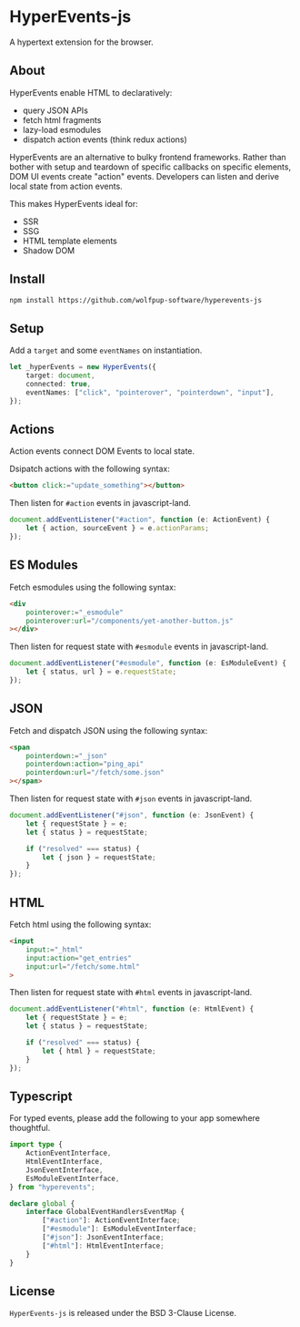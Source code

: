 # HyperEvents-js

A hypertext extension for the browser.

## About

HyperEvents enable HTML to declaratively:

- query JSON APIs
- fetch html fragments
- lazy-load esmodules
- dispatch action events (think redux actions)

HyperEvents are an alternative to bulky frontend frameworks. Rather than bother with setup and teardown of specific callbacks on specific elements, DOM UI events create "action" events. Developers can listen and derive local state from action events.

This makes HyperEvents ideal for:

- SSR
- SSG
- HTML template elements
- Shadow DOM

## Install

```html
npm install https://github.com/wolfpup-software/hyperevents-js
```

## Setup

Add a `target` and some `eventNames` on instantiation.

```ts
let _hyperEvents = new HyperEvents({
	target: document,
	connected: true,
	eventNames: ["click", "pointerover", "pointerdown", "input"],
});
```

## Actions

Action events connect DOM Events to local state.

Dsipatch actions with the following syntax:

```html
<button click:="update_something"></button>
```

Then listen for `#action` events in javascript-land.

```ts
document.addEventListener("#action", function (e: ActionEvent) {
	let { action, sourceEvent } = e.actionParams;
});
```

## ES Modules

Fetch esmodules using the following syntax:

```html
<div
	pointerover:="_esmodule"
	pointerover:url="/components/yet-another-button.js"
></div>
```

Then listen for request state with `#esmodule` events in javascript-land.

```ts
document.addEventListener("#esmodule", function (e: EsModuleEvent) {
	let { status, url } = e.requestState;
});
```

## JSON

Fetch and dispatch JSON using the following syntax:

```html
<span
	pointerdown:="_json"
	pointerdown:action="ping_api"
	pointerdown:url="/fetch/some.json"
></span>
```

Then listen for request state with `#json` events in javascript-land.

```ts
document.addEventListener("#json", function (e: JsonEvent) {
	let { requestState } = e;
	let { status } = requestState;

	if ("resolved" === status) {
		let { json } = requestState;
	}
});
```

## HTML

Fetch html using the following syntax:

```html
<input
	input:="_html"
	input:action="get_entries"
	input:url="/fetch/some.html"
>
```

Then listen for request state with `#html` events in javascript-land.

```ts
document.addEventListener("#html", function (e: HtmlEvent) {
	let { requestState } = e;
	let { status } = requestState;

	if ("resolved" === status) {
		let { html } = requestState;
	}
});
```

## Typescript

For typed events, please add the following to your app somewhere thoughtful.

```ts
import type {
	ActionEventInterface,
	HtmlEventInterface,
	JsonEventInterface,
	EsModuleEventInterface,
} from "hyperevents";

declare global {
	interface GlobalEventHandlersEventMap {
		["#action"]: ActionEventInterface;
		["#esmodule"]: EsModuleEventInterface;
		["#json"]: JsonEventInterface;
		["#html"]: HtmlEventInterface;
	}
}
```

## License

`HyperEvents-js` is released under the BSD 3-Clause License.
